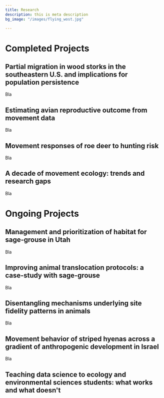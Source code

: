 ```yaml
---
title: Research
description: this is meta description
bg_image: "/images/flying_wost.jpg"

---
```

# Completed Projects

## Partial migration in wood storks in the southeastern U.S. and implications for population persistence

Bla

## Estimating avian reproductive outcome from movement data

Bla

## Movement responses of roe deer to hunting risk

Bla

## A decade of movement ecology: trends and research gaps

Bla

# Ongoing Projects

## Management and prioritization of habitat for sage-grouse in Utah

Bla

## Improving animal translocation protocols: a case-study with sage-grouse

Bla

## Disentangling mechanisms underlying site fidelity patterns in animals

Bla

## Movement behavior of striped hyenas across a gradient of anthropogenic development in Israel

Bla

## Teaching data science to ecology and environmental sciences students: what works and what doesn't